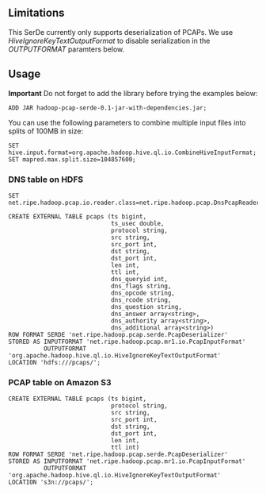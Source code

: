 Limitations
-----------

This SerDe currently only supports deserialization of PCAPs.
We use *HiveIgnoreKeyTextOutputFormat* to disable serialization in the *OUTPUTFORMAT* paramters below.


Usage
-----

**Important** Do not forget to add the library before trying the examples below:

	ADD JAR hadoop-pcap-serde-0.1-jar-with-dependencies.jar;


You can use the following parameters to combine multiple input files into splits of 100MB in size:

	SET hive.input.format=org.apache.hadoop.hive.ql.io.CombineHiveInputFormat;
	SET mapred.max.split.size=104857600;

### DNS table on HDFS

	SET net.ripe.hadoop.pcap.io.reader.class=net.ripe.hadoop.pcap.DnsPcapReader;

	CREATE EXTERNAL TABLE pcaps (ts bigint,
	                             ts_usec double,
	                             protocol string,
	                             src string,
	                             src_port int,
	                             dst string,
	                             dst_port int,
	                             len int,
	                             ttl int,
	                             dns_queryid int,
	                             dns_flags string,
	                             dns_opcode string,
	                             dns_rcode string,
	                             dns_question string,
	                             dns_answer array<string>,
	                             dns_authority array<string>,
	                             dns_additional array<string>)
	ROW FORMAT SERDE 'net.ripe.hadoop.pcap.serde.PcapDeserializer'
	STORED AS INPUTFORMAT 'net.ripe.hadoop.pcap.mr1.io.PcapInputFormat'
	          OUTPUTFORMAT 'org.apache.hadoop.hive.ql.io.HiveIgnoreKeyTextOutputFormat'
	LOCATION 'hdfs:///pcaps/';


### PCAP table on Amazon S3

	CREATE EXTERNAL TABLE pcaps (ts bigint,
	                             protocol string,
	                             src string,
	                             src_port int,
	                             dst string,
	                             dst_port int,
	                             len int,
	                             ttl int)
	ROW FORMAT SERDE 'net.ripe.hadoop.pcap.serde.PcapDeserializer' 
	STORED AS INPUTFORMAT 'net.ripe.hadoop.pcap.mr1.io.PcapInputFormat' 
	          OUTPUTFORMAT 'org.apache.hadoop.hive.ql.io.HiveIgnoreKeyTextOutputFormat' 
	LOCATION 's3n://pcaps/';
